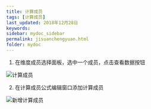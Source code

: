 ```yaml
---
title: 计算成员
tags: [计算成员]
last_updated: 2018年12月28日
keywords: 
sidebar: mydoc_sidebar
permalink: jisuanchengyuan.html
folder: mydoc
---
```


1. 在维度成员选择面板，选中一个成员，点击查看数据按钮

![计算成员](https://datafor123.github.io/images/jisuanziduan/jisuanchengyuan/jisuanchengyuan-1.png)

2. 在计算成员公式编辑窗口添加计算成员

![新增计算成员](https://datafor123.github.io/images/jisuanziduan/jisuanchengyuan/jisuanchengyuan-2.png)

